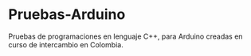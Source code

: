 # Pruebas-Arduino
Pruebas de programaciones en lenguaje C++, para Arduino creadas en curso de intercambio en Colombia.
